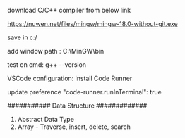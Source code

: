 download C/C++ compiler from below link

<https://nuwen.net/files/mingw/mingw-18.0-without-git.exe>

save in c:/

add window path :
  C:\MinGW\bin

test on cmd:
 g++  --version

VSCode configuration:
  install Code Runner

  update preference
   "code-runner.runInTerminal": true

########### Data Structure #############

1) Abstract Data Type
2) Array - Traverse, insert, delete, search

